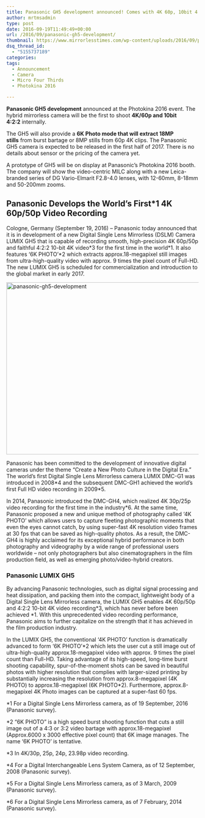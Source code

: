 ```yaml
---
title: Panasonic GH5 development announced! Comes with 4K 60p, 10bit 4:2:2
author: mrtmsadmin
type: post
date: 2016-09-19T11:49:49+00:00
url: /2016/09/panasonic-gh5-development/
thumbnail: https://www.mirrorlesstimes.com/wp-content/uploads/2016/09/panasonic-gh5-development.jpg
dsq_thread_id:
  - "5155737189"
categories:
tags:
  - Announcement
  - Camera
  - Micro Four Thirds
  - Photokina 2016

---
```

**Panasonic GH5 development** announced at the Photokina 2016 event. The hybrid mirrorless camera will be the first to shoot **4K/60p and 10bit 4:2:2** internally.

The GH5 will also provide a **6K Photo mode that will extract 18MP stills** from burst bartage or 8MP stills from 60p 4K clips. The Panasonic GH5 camera is expected to be released in the first half of 2017. There is no details about sensor or the pricing of the camera yet.

A prototype of GH5 will be on display at Panasonic’s Photokina 2016 booth. The company will show the video-centric MILC along with a new Leica-branded series of DG Vario-Elmarit F2.8-4.0 lenses, with 12-60mm, 8-18mm and 50-200mm zooms.<!--more-->

## Panasonic Develops the World’s First<span class="green">*1</span> 4K 60p/50p Video Recording

Cologne, Germany (September 19, 2016) – Panasonic today announced that it is in development of a new Digital Single Lens Mirrorless (DSLM) Camera LUMIX GH5 that is capable of recording smooth, high-precision 4K 60p/50p and faithful 4:2:2 10-bit 4K video<span class="green">*3</span> for the first time in the world<span class="green">*1</span>. It also features ‘6K PHOTO’<span class="green">*2</span> which extracts approx.18-megapixel still images from ultra-high-quality video with approx. 9 times the pixel count of Full-HD. The new LUMIX GH5 is scheduled for commercialization and introduction to the global market in early 2017.

<img class="alignnone size-full wp-image-565" src="https://i1.wp.com/www.mirrorlesstimes.com/wp-content/uploads/2016/09/panasonic-gh5-development.jpg?resize=600%2C450&#038;ssl=1" alt="panasonic-gh5-development" width="600" height="450" srcset="https://i1.wp.com/www.mirrorlesstimes.com/wp-content/uploads/2016/09/panasonic-gh5-development.jpg?w=1200&ssl=1 1200w, https://i1.wp.com/www.mirrorlesstimes.com/wp-content/uploads/2016/09/panasonic-gh5-development.jpg?resize=300%2C225&ssl=1 300w, https://i1.wp.com/www.mirrorlesstimes.com/wp-content/uploads/2016/09/panasonic-gh5-development.jpg?resize=768%2C576&ssl=1 768w, https://i1.wp.com/www.mirrorlesstimes.com/wp-content/uploads/2016/09/panasonic-gh5-development.jpg?resize=1024%2C768&ssl=1 1024w" sizes="(max-width: 600px) 100vw, 600px" data-recalc-dims="1" /> 

Panasonic has been committed to the development of innovative digital cameras under the theme “Create a New Photo Culture in the Digital Era.” The world’s first Digital Single Lens Mirrorless camera LUMIX DMC-G1 was introduced in 2008<span class="green">*4</span> and the subsequent DMC-GH1 achieved the world’s first Full HD video recording in 2009<span class="green">*5</span>.

In 2014, Panasonic introduced the DMC-GH4, which realized 4K 30p/25p video recording for the first time in the industry<span class="green">*6</span>. At the same time, Panasonic proposed a new and unique method of photography called ‘4K PHOTO’ which allows users to capture fleeting photographic moments that even the eyes cannot catch, by using super-fast 4K resolution video frames at 30 fps that can be saved as high-quality photos. As a result, the DMC-GH4 is highly acclaimed for its exceptional hybrid performance in both photography and videography by a wide range of professional users worldwide – not only photographers but also cinematographers in the film production field, as well as emerging photo/video-hybrid creators.

### Panasonic LUMIX GH5

By advancing Panasonic technologies, such as digital signal processing and heat dissipation, and packing them into the compact, lightweight body of a Digital Single Lens Mirrorless camera, the LUMIX GH5 enables 4K 60p/50p and 4:2:2 10-bit 4K video recording<span class="green">*3</span>, which has never before been achieved <span class="green">*1</span>. With this unprecedented video recording performance, Panasonic aims to further capitalize on the strength that it has achieved in the film production industry.

In the LUMIX GH5, the conventional ‘4K PHOTO’ function is dramatically advanced to form ‘6K PHOTO’<span class="green">*2</span> which lets the user cut a still image out of ultra-high-quality approx.18-megapixel video with approx. 9 times the pixel count than Full-HD. Taking advantage of its high-speed, long-time burst shooting capability, spur-of-the-moment shots can be saved in beautiful photos with higher resolution that complies with larger-sized printing by substantially increasing the resolution from approx.8-megapixel (4K PHOTO) to approx.18-megapixel (6K PHOTO<span class="green">*2</span>). Furthermore, approx.8-megapixel 4K Photo images can be captured at a super-fast 60 fps.

<span class="green">*1 For a Digital Single Lens Mirrorless camera, as of 19 September, 2016 (Panasonic survey).</span>

<span class="green">*2 “6K PHOTO” is a high speed burst shooting function that cuts a still image out of a 4:3 or 3:2 video bartage with approx.18-megapixel (Approx.6000 x 3000 effective pixel count) that 6K image manages. The name ‘6K PHOTO’ is tentative. </span>

<span class="green">*3 In 4K/30p, 25p, 24p, 23.98p video recording. </span>

<span class="green">*4 For a Digital Interchangeable Lens System Camera, as of 12 September, 2008 (Panasonic survey). </span>

<span class="green">*5 For a Digital Single Lens Mirrorless camera, as of 3 March, 2009 (Panasonic survey). </span>

<span class="green">*6 For a Digital Single Lens Mirrorless camera, as of 7 February, 2014 (Panasonic survey).</span>